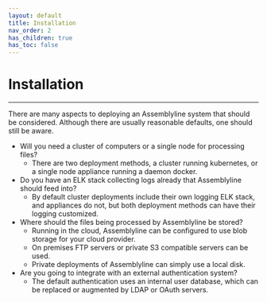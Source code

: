 ```yaml
---
layout: default
title: Installation
nav_order: 2
has_children: true
has_toc: false
---
```


# Installation
---

There are many aspects to deploying an Assemblyline system that should be considered.
Although there are usually reasonable defaults, one should still be aware.

- Will you need a cluster of computers or a single node for processing files?
    - There are two deployment methods, a cluster running kubernetes, or a single node appliance running a daemon docker.
- Do you have an ELK stack collecting logs already that Assemblyline should feed into?
    - By default cluster deployments include their own logging ELK stack, and appliances do not, but both deployment methods can have their logging customized. 
- Where should the files being processed by Assemblyline be stored? 
    - Running in the cloud, Assemblyline can be configured to use blob storage for your cloud provider.
    - On premises FTP servers or private S3 compatible servers can be used.
    - Private deployments of Assemblyline can simply use a local disk.
- Are you going to integrate with an external authentication system?
    - The default authentication uses an internal user database, which can be replaced or augmented by LDAP or OAuth servers.
  
 
